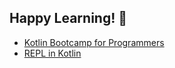 ## Happy Learning! 🙂

* [Kotlin Bootcamp for Programmers](https://www.udacity.com/course/kotlin-bootcamp-for-programmers--ud9011)
* [REPL in Kotlin](https://android.jlelse.eu/repl-in-kotlin-4d7091236961)




